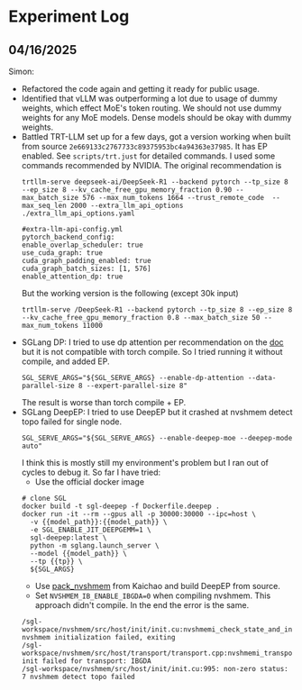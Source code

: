# Experiment Log

## 04/16/2025
Simon:
* Refactored the code again and getting it ready for public usage.
* Identified that vLLM was outperforming a lot due to usage of dummy weights, which effect MoE's token routing.
  We should not use dummy weights for any MoE models. Dense models should be okay with dummy weights.
* Battled TRT-LLM set up for a few days, got a version working when built from source `2e669133c2767733c89375953bc4a94363e37985`.
  It has EP enabled. See `scripts/trt.just` for detailed commands.
  I used some commands recommended by NVIDIA. The original recommendation is
  ```
  trtllm-serve deepseek-ai/DeepSeek-R1 --backend pytorch --tp_size 8 --ep_size 8 --kv_cache_free_gpu_memory_fraction 0.90 --max_batch_size 576 --max_num_tokens 1664 --trust_remote_code  --max_seq_len 2000 --extra_llm_api_options ./extra_llm_api_options.yaml

  #extra-llm-api-config.yml
  pytorch_backend_config:
  enable_overlap_scheduler: true
  use_cuda_graph: true
  cuda_graph_padding_enabled: true
  cuda_graph_batch_sizes: [1, 576]
  enable_attention_dp: true
  ```
  But the working version is the following (except 30k input)
  ```
  trtllm-serve /DeepSeek-R1 --backend pytorch --tp_size 8 --ep_size 8 --kv_cache_free_gpu_memory_fraction 0.8 --max_batch_size 50 --max_num_tokens 11000
  ```
* SGLang DP: I tried to use dp attention per recommendation on the [doc](https://github.com/sgl-project/sglang/tree/main/benchmark/deepseek_v3) but it is not compatible with torch compile.
  So I tried running it without compile, and added EP.
  ```
  SGL_SERVE_ARGS="${SGL_SERVE_ARGS} --enable-dp-attention --data-parallel-size 8 --expert-parallel-size 8"
  ```
  The result is worse than torch compile + EP.
* SGLang DeepEP: I tried to use DeepEP but it crashed at nvshmem detect topo failed for single node.
  ```
  SGL_SERVE_ARGS="${SGL_SERVE_ARGS} --enable-deepep-moe --deepep-mode auto"
  ```
  I think this is mostly still my environment's problem but I ran out of cycles to debug it. So far I have tried:
  * Use the official docker image
  ```
  # clone SGL
  docker build -t sgl-deepep -f Dockerfile.deepep .
  docker run -it --rm --gpus all -p 30000:30000 --ipc=host \
    -v {{model_path}}:{{model_path}} \
    -e SGL_ENABLE_JIT_DEEPGEMM=1 \
    sgl-deepep:latest \
    python -m sglang.launch_server \
    --model {{model_path}} \
    --tp {{tp}} \
    ${SGL_ARGS}
  ```
  * Use [pack_nvshmem](https://github.com/youkaichao/pack_nvshmem) from Kaichao and build DeepEP from source.
  * Set `NVSHMEM_IB_ENABLE_IBGDA=0` when compiling nvshmem. This approach didn't compile.
  In the end the error is the same.
  ```
  /sgl-workspace/nvshmem/src/host/init/init.cu:nvshmemi_check_state_and_init:1080: nvshmem initialization failed, exiting
  /sgl-workspace/nvshmem/src/host/transport/transport.cpp:nvshmemi_transport_init:275: init failed for transport: IBGDA
  /sgl-workspace/nvshmem/src/host/init/init.cu:995: non-zero status: 7 nvshmem detect topo failed
  ```


